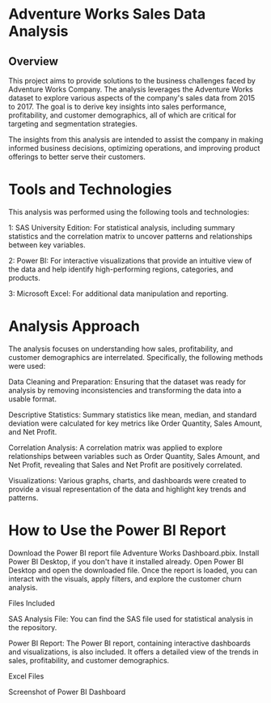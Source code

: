 # Adventure Works Sales Data Analysis

## Overview

This project aims to provide solutions to the business challenges faced by Adventure Works Company. The analysis leverages the Adventure Works dataset to explore various aspects of the company's sales data from 2015 to 2017. The goal is to derive key insights into sales performance, profitability, and customer demographics, all of which are critical for targeting and segmentation strategies.

The insights from this analysis are intended to assist the company in making informed business decisions, optimizing operations, and improving product offerings to better serve their customers.

# Tools and Technologies
This analysis was performed using the following tools and technologies:

1: SAS University Edition: For statistical analysis, including summary statistics and the correlation matrix to uncover patterns and relationships between key variables.


2: Power BI: For interactive visualizations that provide an intuitive view of the data and help identify high-performing regions, categories, and products.


3: Microsoft Excel: For additional data manipulation and reporting.

# Analysis Approach
The analysis focuses on understanding how sales, profitability, and customer demographics are interrelated. Specifically, the following methods were used:

Data Cleaning and Preparation: Ensuring that the dataset was ready for analysis by removing inconsistencies and transforming the data into a usable format.


Descriptive Statistics: Summary statistics like mean, median, and standard deviation were calculated for key metrics like Order Quantity, Sales Amount, and Net Profit.


Correlation Analysis: A correlation matrix was applied to explore relationships between variables such as Order Quantity, Sales Amount, and Net Profit, revealing that Sales and Net Profit are positively correlated.


Visualizations: Various graphs, charts, and dashboards were created to provide a visual representation of the data and highlight key trends and patterns.

# How to Use the Power BI Report
Download the Power BI report file Adventure Works Dashboard.pbix. Install Power BI Desktop, if you don't have it installed already. Open Power BI Desktop and open the downloaded file. Once the report is loaded, you can interact with the visuals, apply filters, and explore the customer churn analysis.

Files Included

SAS Analysis File: You can find the SAS file used for statistical analysis in the repository.


Power BI Report: The Power BI report, containing interactive dashboards and visualizations, is also included. It offers a detailed view of the trends in sales, profitability, and customer demographics.

Excel Files


Screenshot of Power BI Dashboard
